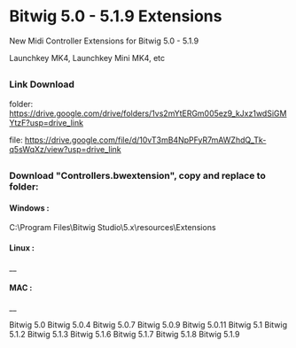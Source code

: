 # Bitwig 5.0 - 5.1.9 Extensions

New Midi Controller Extensions for Bitwig 5.0 - 5.1.9

Launchkey MK4, Launchkey Mini MK4, etc

##
### Link Download

folder:
https://drive.google.com/drive/folders/1vs2mYtERGm005ez9_kJxz1wdSiGMYtzF?usp=drive_link

file:
https://drive.google.com/file/d/10vT3mB4NpPFyR7mAWZhdQ_Tk-q5sWqXz/view?usp=drive_link

##


### Download "Controllers.bwextension", copy and replace to folder:

#### Windows :
C:\Program Files\Bitwig Studio\5.x\resources\Extensions

#### Linux :
__

#### MAC :
__


Bitwig 5.0
Bitwig 5.0.4
Bitwig 5.0.7
Bitwig 5.0.9
Bitwig 5.0.11
Bitwig 5.1
Bitwig 5.1.2
Bitwig 5.1.3
Bitwig 5.1.6
Bitwig 5.1.7
Bitwig 5.1.8
Bitwig 5.1.9
